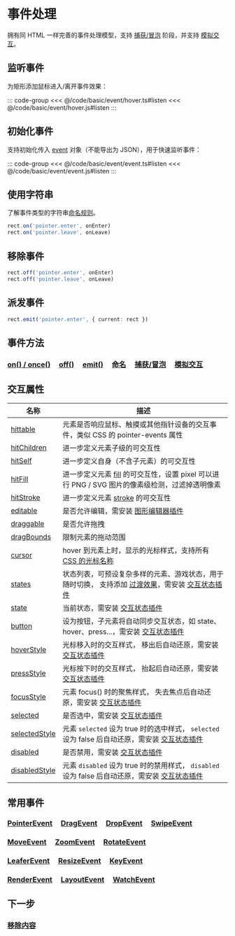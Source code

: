# 事件处理

拥有同 HTML 一样完善的事件处理模型，支持 [捕获/冒泡](/reference/event/flow) 阶段，并支持 [模拟交互](/reference/event/simulation)。

## 监听事件

为矩形添加鼠标进入/离开事件效果：

::: code-group
<<< @/code/basic/event/hover.ts#listen
<<< @/code/basic/event/hover.js#listen
:::

## 初始化事件

支持初始化传入 [event](/reference/property/on.md) 对象（不能导出为 JSON），用于快速监听事件：

::: code-group
<<< @/code/basic/event/event.ts#listen
<<< @/code/basic/event/event.js#listen
:::

## 使用字符串

了解事件类型的字符串[命名规则](/reference/event/name.md)。

```ts
rect.on('pointer.enter', onEnter)
rect.on('pointer.leave', onLeave)
```

## 移除事件

```ts
rect.off('pointer.enter', onEnter)
rect.off('pointer.leave', onLeave)
```

## 派发事件

```ts
rect.emit('pointer.enter', { current: rect })
```

## 事件方法

### [on() / once()](/reference/property/on) &nbsp; &nbsp; [off()](/reference/property/off) &nbsp; &nbsp; [emit()](/reference/property/emit) &nbsp; &nbsp; [命名](/reference/event/name) &nbsp; &nbsp; [捕获/冒泡](/reference/event/flow) &nbsp; &nbsp; [模拟交互](/reference/event/simulation)

## 交互属性

| 名称                                                                              | 描述                                                                                                                                                              |
| --------------------------------------------------------------------------------- | ----------------------------------------------------------------------------------------------------------------------------------------------------------------- |
| [hittable](/reference/property/hit)                                               | 元素是否响应鼠标、触摸或其他指针设备的交互事件，类似 CSS 的 pointer-events 属性                                                                                   |
| [hitChildren](/reference/property/hitChildren)                                    | 进一步定义元素子级的可交互性                                                                                                                                      |
| [hitSelf](/reference/property/hitSelf)                                            | 进一步定义自身（不含子元素）的可交互性                                                                                                                            |
| [hitFill](/reference/property/hitFill)                                            | 进一步定义元素 [fill](/reference/property/fill.md) 的可交互性，设置 pixel 可以进行 PNG / SVG 图片的像素级检测，过滤掉透明像素                                     |
| [hitStroke](/reference/property/hitStroke)                                        | 进一步定义元素 [stroke](/reference/property/stroke.md) 的可交互性                                                                                                 |
| [editable](/reference/property/editable)                                          | 是否允许编辑，需安装 [图形编辑器插件](/plugin/in/editor/)                                                                                                         |
| [draggable](/reference/property/draggable)                                        | 是否允许拖拽                                                                                                                                                      |
| [dragBounds](/reference/property/dragBounds.md)                                   | 限制元素的拖动范围                                                                                                                                                |
| [cursor](/reference/property/cursor)                                              | hover 到元素上时，显示的光标样式，支持所有 [CSS 的光标名称](https://developer.mozilla.org/zh-CN/docs/Web/CSS/cursor)                                              |
| [states](/reference/property/state/state.md#states-istates)                       | 状态列表，可预设复杂多样的元素、游戏状态，用于随时切换， 支持添加 [过渡效果](/reference/property/transition.md)，需安装 [交互状态插件](/plugin/in/state/index.md) |
| [state](/reference/property/state/state.md#state-string)                          | 当前状态，需安装 [交互状态插件](/plugin/in/state/index.md)                                                                                                        |
| [button](/reference/property/state/state.md#button-boolean)                       | 设为按钮，子元素将自动同步交互状态，如 state、hover、press...，需安装 [交互状态插件](/plugin/in/state/index.md)                                                   |
| [hoverStyle](/reference/property/state/hover.md#hoverstyle-iuiinputdata)          | 光标移入时的交互样式， 移出后自动还原，需安装 [交互状态插件](/plugin/in/state/index.md)                                                                           |
| [pressStyle](/reference/property/state/press.md#pressstyle-iuiinputdata)          | 光标按下时的交互样式， 抬起后自动还原，需安装 [交互状态插件](/plugin/in/state/index.md)                                                                           |
| [focusStyle](/reference/property/state/focus.md#focusstyle-iuiinputdata)          | 元素 focus() 时的聚焦样式， 失去焦点后自动还原，需安装 [交互状态插件](/plugin/in/state/index.md)                                                                  |
| [selected](/reference/property/state/selected.md#selected-boolean)                | 是否选中，需安装 [交互状态插件](/plugin/in/state/index.md)                                                                                                        |
| [selectedStyle](/reference/property/state/selected.md#selectedstyle-iuiinputdata) | 元素 `selected` 设为 true 时的选中样式， `selected` 设为 false 后自动还原，需安装 [交互状态插件](/plugin/in/state/index.md)                                       |
| [disabled](/reference/property/state/disabled.md#disabled-boolean)                | 是否禁用，需安装 [交互状态插件](/plugin/in/state/index.md)                                                                                                        |
| [disabledStyle](/reference/property/state/disabled.md#disabledstyle-iuiinputdata) | 元素 `disabled` 设为 true 时的禁用样式， `disabled` 设为 false 后自动还原，需安装 [交互状态插件](/plugin/in/state/index.md)                                       |

## 常用事件

### [PointerEvent](/reference/event/ui/Pointer) &nbsp; &nbsp; [DragEvent](/reference/event/ui/Drag) &nbsp; &nbsp; [DropEvent](/reference/event/ui/Drop) &nbsp; &nbsp; [SwipeEvent](/reference/event/ui/Swipe)

### [MoveEvent](/reference/event/ui/Move) &nbsp; &nbsp; [ZoomEvent](/reference/event/ui/Zoom) &nbsp; &nbsp; [RotateEvent](/reference/event/ui/Rotate)

### [LeaferEvent](/reference/event/basic/Leafer) &nbsp; &nbsp; [ResizeEvent](/reference/event/basic/Resize) &nbsp; &nbsp; [KeyEvent](/reference/event/ui/Key)

### [RenderEvent](/reference/event/basic/Render) &nbsp; &nbsp; [LayoutEvent](/reference/event/basic/Layout) &nbsp; &nbsp; [WatchEvent](/reference/event/basic/Watch) &nbsp; &nbsp;

## 下一步

### [移除内容](/guide/basic/remove.md)
